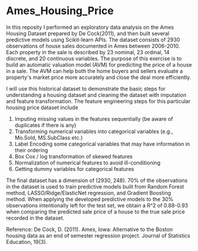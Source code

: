 # Ames_Housing_Price
In this reposity I performed an exploratory data analysis on the Ames Housing Dataset prepared by De Cock(2011), and then built several predictive models using Scikit-learn APIs. The dataset consists of 2930 observations of house sales documented in Ames between 2006-2010. Each property in the sale is described by 23 nominal, 23 ordinal, 14 discrete, and 20 continuous variables. The purpose of this exercise is to build an automatic valuation model (AVM) for predicting the price of a house in a sale. The AVM can help both the home buyers and sellers evaluate a property's market price more accurately and close the deal more efficiently.

I will use this historical dataset to demonstrate the basic steps for understanding a housing dataset and cleaning the dataset with imputation and feature transformation. The feature engineering steps for this particular housing price dataset include

1. Imputing missing values in the features sequentially (be aware of duplicates if there is any)
2. Transforming numerical variables into categorical variables (e.g., Mo.Sold, MS.SubClass etc.)
3. Label Encoding some categorical variables that may have information in their ordering
4. Box Cox / log transformation of skewed features
5. Normalization of numerical features to avoid ill-conditioning
6. Getting dummy variables for categorical features

The final dataset has a dimension of (2930, 248). 70% of the observations in the dataset is used to train predictive models built from Random Forest method, LASSO/Ridge/ElasticNet regression, and Gradient Boosting method. When applying the developed predictive models to the 30% observations intentionally left for the test set, we obtain a R^2 of 0.88-0.93 when comparing the predicted sale price of a house to the true sale price recorded in the dataset.

Reference: De Cock, D. (2011). Ames, Iowa: Alternative to the Boston housing data as an end of semester regression project. Journal of Statistics Education, 19(3).
